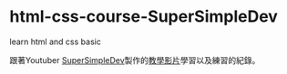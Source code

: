 # html-css-course-SuperSimpleDev
learn html and css basic

跟著Youtuber [SuperSimpleDev](https://www.youtube.com/@SuperSimpleDev)製作的[教學影片](https://www.youtube.com/watch?v=G3e-cpL7ofc)學習以及練習的紀錄。

